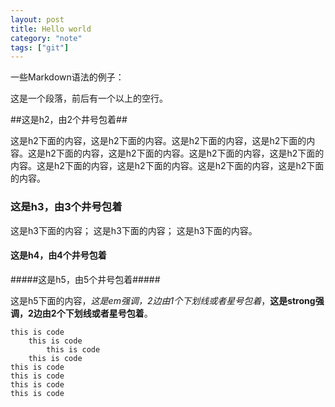 ```yaml
---
layout: post
title: Hello world
category: "note"
tags: ["git"]
---
```


一些Markdown语法的例子：

这是一个段落，前后有一个以上的空行。

##这是h2，由2个井号包着##

这是h2下面的内容，这是h2下面的内容。这是h2下面的内容，这是h2下面的内容。这是h2下面的内容，这是h2下面的内容。这是h2下面的内容，这是h2下面的内容。这是h2下面的内容，这是h2下面的内容。这是h2下面的内容，这是h2下面的内容。

### 这是h3，由3个井号包着 ###

这是h3下面的内容；
这是h3下面的内容；
这是h3下面的内容。

#### 这是h4，由4个井号包着 ####

#####这是h5，由5个井号包着#####

这是h5下面的内容，_这是em强调，2边由1个下划线或者星号包着_，**这是strong强调，2边由2个下划线或者星号包着**。

	this is code
		this is code
			this is code
		this is code
	this is code
	this is code
	this is code
	this is code